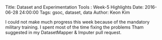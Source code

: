 Title: Dataset and Experimentation Tools : Week-5 Highlights
Date: 2016-06-28 24:00:00
Tags: gsoc, dataset, data
Author: Keon Kim

I could not make much progress this week because of the mandatory military training.
I spent most of the time fixing the problems Tham suggested in my DatasetMapper & Imputer pull request.
